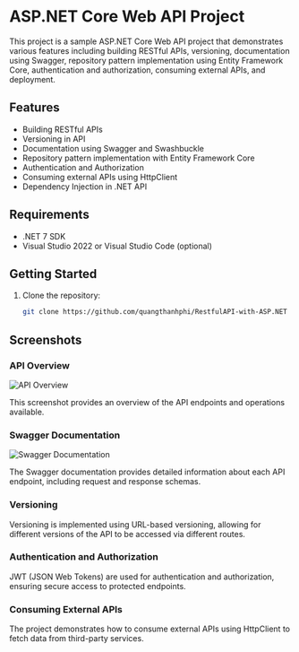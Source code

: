 # ASP.NET Core Web API Project

This project is a sample ASP.NET Core Web API project that demonstrates various features including building RESTful APIs, versioning, documentation using Swagger, repository pattern implementation using Entity Framework Core, authentication and authorization, consuming external APIs, and deployment.

## Features

- Building RESTful APIs
- Versioning in API
- Documentation using Swagger and Swashbuckle
- Repository pattern implementation with Entity Framework Core
- Authentication and Authorization
- Consuming external APIs using HttpClient
- Dependency Injection in .NET API
  
## Requirements

- .NET 7 SDK
- Visual Studio 2022 or Visual Studio Code (optional)

## Getting Started

1. Clone the repository:

   ```bash
   git clone https://github.com/quangthanhphi/RestfulAPI-with-ASP.NET


## Screenshots
### API Overview

![API Overview](images/image1.png)

This screenshot provides an overview of the API endpoints and operations available.

### Swagger Documentation

![Swagger Documentation](images/image2.png)

The Swagger documentation provides detailed information about each API endpoint, including request and response schemas.

### Versioning

Versioning is implemented using URL-based versioning, allowing for different versions of the API to be accessed via different routes.

### Authentication and Authorization

JWT (JSON Web Tokens) are used for authentication and authorization, ensuring secure access to protected endpoints.

### Consuming External APIs

The project demonstrates how to consume external APIs using HttpClient to fetch data from third-party services.



